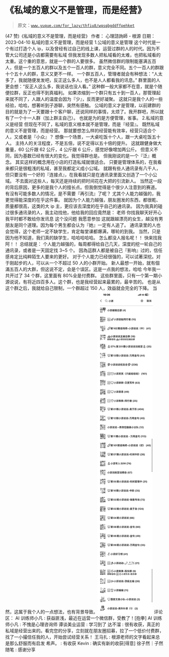 # 《私域的意义不是管理，而是经营》

> 原文：[`www.yuque.com/for_lazy/thfiu8/wqsqbgddffpehket`](https://www.yuque.com/for_lazy/thfiu8/wqsqbgddffpehket)

<ne-h2 id="e4604589" data-lake-id="e4604589"><ne-heading-ext><ne-heading-anchor></ne-heading-anchor><ne-heading-fold></ne-heading-fold></ne-heading-ext><ne-heading-content><ne-text id="u712b804c">(47 赞)《私域的意义不是管理，而是经营》</ne-text></ne-heading-content></ne-h2> <ne-p id="uef38c711" data-lake-id="uef38c711"><ne-text id="u1e9afd13">作者： 心理諮詢師 - 根源</ne-text></ne-p> <ne-p id="u360b1a44" data-lake-id="u360b1a44"><ne-text id="u21d4ec3f">日期：2023-04-10</ne-text></ne-p> <ne-p id="udc84e16e" data-lake-id="udc84e16e"><ne-text id="u73d86dfa">私域的意义不是管理，而是经营</ne-text></ne-p> <ne-p id="ucfc83828" data-lake-id="ucfc83828"><ne-text id="u6aa26a5f">1.公域的意义是管理</ne-text></ne-p> <ne-p id="uf9e09f83" data-lake-id="uf9e09f83"><ne-text id="ub6d71a5f">这个时代是一个有过打造个人 ip，以及曾经有过自己的线上课，运营过群的人的时代。因为不管大公司还是小店都需要有私域</ne-text></ne-p> <ne-p id="ud0fb50c8" data-lake-id="ud0fb50c8"><ne-text id="u2529f723">但我发现多数人把私域看的太难，也把私域看的太重。这个重的意思，就是一个群的人要很多。</ne-text></ne-p> <ne-p id="u9addfd9e" data-lake-id="u9addfd9e"><ne-text id="u6202e33b">虽然微信群的限制能塞满五百人，但是一个五百人的群以及五个一百人的群，意义完全不同。五个一百人的群跟十个五十人的群，意义又更不一样。</ne-text></ne-p> <ne-p id="ubcd24c4d" data-lake-id="ubcd24c4d"><ne-text id="ubb73f507">一个群五百人，管理者就会有种想法：“人太多了，我就随便发发吧，反正这么多人，也不是人人都看我的讯息。”</ne-text></ne-p> <ne-p id="uc5fe45e2" data-lake-id="uc5fe45e2"><ne-text id="u94bfe5aa">群里面的人更会想：“反正人这么多，我说话也没人看。”</ne-text></ne-p> <ne-p id="uca0b9443" data-lake-id="uca0b9443"><ne-text id="u87f8e204">这种群一般大家都不在意，就是个随便拉群，反正也得不到真福利。</ne-text></ne-p> <ne-p id="ud4e543fa" data-lake-id="ud4e543fa"><ne-text id="udeaf5923">如果浓缩到一个群只有五十到一百人，那管理起来就不同了，人跟人的温度会因为『少』，反而更好凝聚。</ne-text></ne-p> <ne-p id="uc585cbf6" data-lake-id="uc585cbf6"><ne-text id="uca5ca13b">这就只是我个人的一些经验，哈哈，想著听到子游聊，突然有感触。</ne-text></ne-p> <ne-p id="u391ebb80" data-lake-id="u391ebb80"><ne-text id="u1f9cad6d">公域的意义才是管理，以前建群的目的就是为了一天要跟十个客户聊，还说同样的事情，太烦了。我开群吧，所以就有了一个十一人群（加上群主自己）。</ne-text></ne-p> <ne-p id="u16734c97" data-lake-id="u16734c97"><ne-text id="ud1d20f98">也就是为的是方便管理，省事。</ne-text></ne-p> <ne-p id="u1dc32a02" data-lake-id="u1dc32a02"><ne-text id="u8b748969">2.私域的意义是经营</ne-text></ne-p> <ne-p id="u0cb40d3e" data-lake-id="u0cb40d3e"><ne-text id="ueac14f25">但现在不同了，私域的意义根本就不是管理，而是『经营』。</ne-text></ne-p> <ne-p id="uea0d0fbd" data-lake-id="uea0d0fbd"><ne-text id="uc64e9346">既然私域的意义不是管理，而是经营。</ne-text></ne-p> <ne-p id="u0a9254b9" data-lake-id="u0a9254b9"><ne-text id="u49eb01e3">那就要想怎么样的经营能有效率，经营只适合个人，又或者是『小众』？</ne-text></ne-p> <ne-p id="u8b338d77" data-lake-id="u8b338d77"><ne-text id="ue627b050">想像一个场景，一大桌吃饭十个人，跟一大桌吃饭五十人。</ne-text></ne-p> <ne-p id="uc20798ab" data-lake-id="uc20798ab"><ne-text id="ud0b948a4">主持人的关注程度，不是五倍，说不定得以五十倍的提升。</ne-text></ne-p> <ne-p id="u73364f33" data-lake-id="u73364f33"><ne-text id="u02edb0bc">这就跟健身做大重量，60 公斤跟 62 公斤，4 公斤跟 6 公斤，感觉好像增加两公斤。</ne-text></ne-p> <ne-p id="ubb308faa" data-lake-id="ubb308faa"><ne-text id="u6aaa05e6">但意义不同，因为基数已经有很大的变化。我觉得群也是。</ne-text></ne-p> <ne-p id="u01fe53a1" data-lake-id="u01fe53a1"><ne-text id="u4035893a">但我刚说的是一个『泛』概念。</ne-text></ne-p> <ne-p id="u88f84d2c" data-lake-id="u88f84d2c"><ne-text id="uc3dc04a2">其实这样的概念用在小店的打造私域就很适合。</ne-text></ne-p> <ne-p id="u306ac708" data-lake-id="u306ac708"><ne-text id="u02f8f3da">只要是管理体系的，在我看来都只是很粗浅的私域，甚至我都定义成小公域。</ne-text></ne-p> <ne-p id="u2bee6f94" data-lake-id="u2bee6f94"><ne-text id="u70ad2285">就跟有些人通讯录有八千人，但只要没有一个好的『连接点』，在我看就只是在通讯录里面又创造了一个小公域。</ne-text> <ne-text id="u8fccd649">不去面对这些人，每天还是持续的把时间花在大把的引流新人。</ne-text></ne-p> <ne-p id="u3c1ecd5f" data-lake-id="u3c1ecd5f"><ne-text id="u65563cb1">当然这一段的背后原因，更多的是我个人的擅长点。但我倒觉得是个很少人注意到的赛道。</ne-text></ne-p> <ne-p id="u18222afb" data-lake-id="u18222afb"><ne-text id="u589362f2">有沒有可能多数人的情况，是不需要『再引流』了呢？</ne-text></ne-p> <ne-p id="u5cdab4a6" data-lake-id="u5cdab4a6"><ne-text id="u5b2f19d7">尤其个人能力越强的，我更觉得能深度的在乎这件事。</ne-text></ne-p> <ne-p id="u01a7be4e" data-lake-id="u01a7be4e"><ne-text id="u88380e3d">就因为个人能力越强，朋友圈发的东西，都很乾、质量都很高，这类的大 ip 主，更应该去深度的在乎自己的通讯录。</ne-text></ne-p> <ne-p id="u2eb01426" data-lake-id="u2eb01426"><ne-text id="u368318f0">因为我真的碰过很多通讯录的人，我主动找他，他给我的回应竟然是：</ne-text> <ne-text id="u73f8e050">老师</ne-text> <ne-text id="u270ac096">你找我聊天好开心</ne-text> <ne-text id="u2cfd1a2f">我平时都不敢给你发讯息</ne-text></ne-p> <ne-p id="u61665eaf" data-lake-id="u61665eaf"><ne-text id="u5d2be887">这个没问题</ne-text> <ne-text id="u1ece2620">我愿意参加</ne-text></ne-p> <ne-p id="uba08667c" data-lake-id="uba08667c"><ne-text id="u7de2365a">这就跟越漂亮的女生，越没有男朋友是同个道理。因为每个男生都会认为『她』一定有人追了。</ne-text></ne-p> <ne-p id="ue2df29ae" data-lake-id="ue2df29ae"><ne-text id="u9212472b">通讯录里的人也会觉得，这个老师一定不缺学生，肯定每堂课都爆满，哪轮的到我。</ne-text></ne-p> <ne-p id="ue1ceb6a6" data-lake-id="ue1ceb6a6"><ne-text id="ude64d8a8">当然，只是因为他不知道，我们真的缺学生，哈哈哈哈哈。</ne-text></ne-p> <ne-p id="u0d3b0f1d" data-lake-id="u0d3b0f1d"><ne-text id="u811af26a">怎么都没人报名呢！！</ne-text> <ne-text id="u6625ee52">快来找我阿！！</ne-text></ne-p> <ne-p id="ua2eb718b" data-lake-id="ua2eb718b"><ne-text id="uf21ff71f">总结就是：</ne-text></ne-p> <ne-p id="u24cfc289" data-lake-id="u24cfc289"><ne-text id="u0b7287d0">个人能力越强的，每周都得给自己几天，深度的挖一轮自己的通讯录，或者是一天固定找 3~5 个。</ne-text></ne-p> <ne-p id="u10e5aa33" data-lake-id="u10e5aa33"><ne-text id="u41b72157">因為這群人都是被自己『影响』过的，信任感肯定比纯粹陌生人要来的更好。</ne-text></ne-p> <ne-p id="uef4a7707" data-lake-id="uef4a7707"><ne-text id="u3a360d8c">对于个人能力已经很强的，可以试著深挖。对于刚起步的人，可以从一个不超过 50 人的小群开始。</ne-text></ne-p> <ne-p id="u4ea141d0" data-lake-id="u4ea141d0"><ne-text id="ua071224b">新人最想一开始，就有個滿五百人的大群，但这说不定，会是个误区。这是一点我的想法，哈哈</ne-text></ne-p> <ne-p id="uedf88714" data-lake-id="uedf88714"><ne-text id="ua6b22119">今年我一共开过了 34 个群，这里面有 80%全是付费群。</ne-text></ne-p> <ne-p id="u8500a493" data-lake-id="u8500a493"><ne-text id="ud5b7eccb">这些群里面，只有一个第一期小源说说，有将近四百多人。这个群，也是我经营起来最累的，最辛苦的。</ne-text></ne-p> <ne-p id="u611db187" data-lake-id="u611db187"><ne-text id="ubb2142d0">也是从这个群之后，我就给自己限制，一个群超过 150 人，效益就会完全的下降。</ne-text></ne-p> <ne-p id="uc34b8cf0" data-lake-id="uc34b8cf0"><ne-text id="u51cff0db">当然，这属于我个人的一点想法，也有背景导致。</ne-text><ne-card data-card-name="image" data-card-type="inline" id="XuCzO" data-event-boundary="card">![](img/1dfdfc03f661a2ba7a8c0dc72ebd5567.png)  <ne-hole id="u187026d2" data-lake-id="u187026d2"><ne-card data-card-name="hr" data-card-type="block" id="b3pQd" data-event-boundary="card"><ne-p id="ua020114a" data-lake-id="ua020114a"><ne-text id="ub2a93de4">评论区：</ne-text></ne-p> <ne-p id="u3fa82d43" data-lake-id="u3fa82d43"><ne-text id="ubcb12684">AI 训练师小凡 : 获益匪浅，最近在运营一个微信群，受教了！[抱拳]</ne-text> <ne-text id="u811d42e5">AI 训练师小凡 : 不愧是心理咨询师</ne-text> <ne-text id="ub6b81821">谭谈美业运营 : 学习到了</ne-text> <ne-text id="u569ee2c5">达不溜 : 很有收获，真正的私域是经营出来的。看完您的分享，立刻就在朋友圈招募，拉了一个低价付费群，找了一小撮信任我的人，开始尝试经营关系！</ne-text> <ne-text id="uaa98e215">王马扎 : 根源老师的文字看起来总是那么舒服而有启发</ne-text> <ne-text id="uab6fde67">希声。 : 有收获</ne-text> <ne-text id="u8376e272">Kevin : 确实有新的收获[得意]</ne-text> <ne-text id="u91b6adfb">徐子然｜子然随笔 : 感谢分享</ne-text></ne-p></ne-card></ne-hole></ne-card></ne-p>